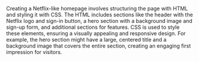 Creating a Netflix-like homepage involves structuring the page with HTML and styling it with CSS. The HTML includes sections like the header with the Netflix logo and sign-in button, a hero section with a background image and sign-up form, and additional sections for features. CSS is used to style these elements, ensuring a visually appealing and responsive design. For example, the hero section might have a large, centered title and a background image that covers the entire section, creating an engaging first impression for visitors.
